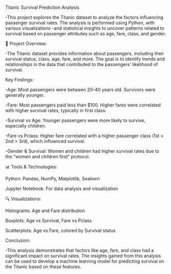 Titanic Survival Prediction Analysis

-This project explores the Titanic dataset to analyze the factors influencing passenger survival rates. The analysis is performed using Python, with various visualizations -and statistical insights to uncover patterns related to survival based on passenger attributes such as age, fare, class, and gender.

🚢 Project Overview:

-The Titanic dataset provides information about passengers, including their survival status, class, age, fare, and more. The goal is to identify trends and relationships in the data that contributed to the passengers' likelihood of survival.

Key Findings:

-Age: Most passengers were between 20–40 years old. Survivors were generally younger.

-Fare: Most passengers paid less than $100. Higher fares were correlated with higher survival rates, typically in first class.

-Survival vs Age: Younger passengers were more likely to survive, especially children.

-Fare vs Pclass: Higher fare correlated with a higher passenger class (1st > 2nd > 3rd), which influenced survival.

-Gender & Survival: Women and children had higher survival rates due to the "women and children first" protocol.

📊 Tools & Technologies:

Python: Pandas, NumPy, Matplotlib, Seaborn

Jupyter Notebook: For data analysis and visualization

🔍 Visualizations:

Histograms: Age and Fare distribution

Boxplots: Age vs Survival, Fare vs Pclass

Scatterplots: Age vs Fare, colored by Survival status

Conclusion:

-This analysis demonstrates that factors like age, fare, and class had a significant impact on survival rates. The insights gained from this analysis can be used to develop a machine learning model for predicting survival on the Titanic based on these features.
